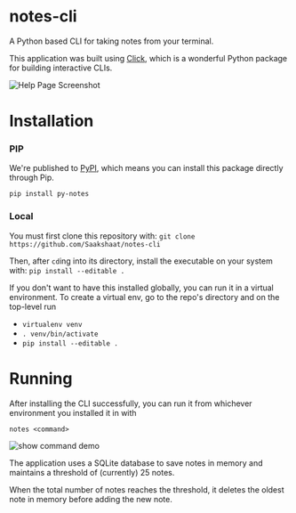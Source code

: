 # notes-cli

A Python based CLI for taking notes from your terminal. 

This application was built using [Click](https://click.palletsprojects.com/), which is a wonderful Python package for building interactive CLIs. 

![Help Page Screenshot](https://imgur.com/vLY8omF.jpg)

# Installation
### PIP
We're published to [PyPI](https://pypi.org/project/py-notes/), which means you can install this package directly through Pip.

`pip install py-notes`

### Local
You must first clone this repository with:
`git clone https://github.com/Saakshaat/notes-cli`

Then, after `cd`ing into its directory, install the executable on your system with:
`pip install --editable .`

If you don't want to have this installed globally, you can run it in a virtual environment. To create a virtual env, go to the repo's directory and on the top-level run
- `virtualenv venv`
- `. venv/bin/activate`
- `pip install --editable .`

# Running

After installing the CLI successfully, you can run it from whichever environment you installed it in with

`notes <command>` 

![show command demo](https://imgur.com/rVSe4Yp.jpg)

 The application uses a SQLite database to save notes in memory and maintains a threshold of (currently) 25 notes. 
 
 When the total number of notes reaches the threshold, it deletes the oldest note in memory before adding the new note.